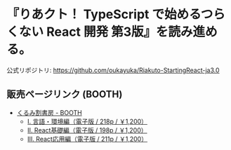 # 『りあクト！ TypeScript で始めるつらくない React 開発 第3版』を読み進める。
公式リポジトリ: https://github.com/oukayuka/Riakuto-StartingReact-ja3.0

## 販売ページリンク (BOOTH)
- [くるみ割書房 - BOOTH](https://oukayuka.booth.pm/)
  - [Ⅰ. 言語・環境編（電子版 / 218p / ￥1,200）](https://booth.pm/ja/items/2368045)
  - [Ⅱ. React基礎編（電子版 / 198p / ￥1,200）](https://booth.pm/ja/items/2368019)
  - [Ⅲ. React応用編（電子版 / 211p / ￥1,200）](https://booth.pm/ja/items/2367992)